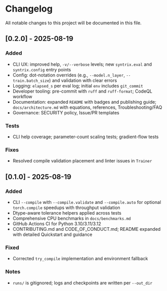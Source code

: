 # Changelog

All notable changes to this project will be documented in this file.

## [0.2.0] - 2025-08-19
### Added
- CLI UX: improved help, `-v/--verbose` levels; new `syntrix.eval` and `syntrix.config` entry points
- Config: dot-notation overrides (e.g., `--model.n_layer`, `--train.batch_size`) and validation with clear errors
- Logging: `elapsed_s` per eval log; initial `env` includes `git_commit`
- Developer tooling: pre-commit with `ruff` and `ruff-format`; CodeQL workflow
- Documentation: expanded `README` with badges and publishing guide; `docs/architecture.md` with equations, references, Troubleshooting/FAQ
- Governance: SECURITY policy, Issue/PR templates

### Tests
- CLI help coverage; parameter-count scaling tests; gradient-flow tests

### Fixes
- Resolved compile validation placement and linter issues in `Trainer`

## [0.1.0] - 2025-08-19
### Added
- CLI `--compile` with `--compile.validate` and `--compile.auto` for optional `torch.compile` speedups with throughput validation
- Dtype-aware tolerance helpers applied across tests
- Comprehensive CPU benchmarks in `docs/benchmarks.md`
- GitHub Actions CI for Python 3.10/3.11/3.12
- CONTRIBUTING.md and CODE_OF_CONDUCT.md; README expanded with detailed Quickstart and guidance

### Fixed
- Corrected `try_compile` implementation and environment fallback

### Notes
- `runs/` is gitignored; logs and checkpoints are written per `--out_dir`
